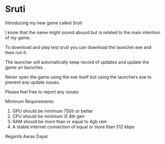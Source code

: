 # Sruti
Introducing my new game called Sruti

I know that the name might sound absurd but is related to the main intention of my game.

To download and play test sruti you can download the launcher.exe and then run it.

The launcher will automatically keep record of updates and update the game on launches.

Never open the game using the exe itself but using the launchers exe to prevent any update issues.

Please feel free to report any issues

Minimum Requirements:
  1. GPU should be minimum 750ti or better
  2. CPU should be minimum i5 4th gen
  3. RAM should be more than or equal to 4gb ram
  4. A stable internet connection of equal or more than 512 kbps

Regards Aarav Dayal
